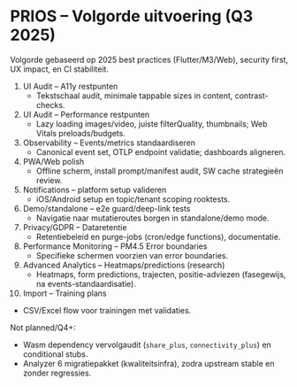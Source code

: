 # PRIOS – Volgorde uitvoering (Q3 2025)

Volgorde gebaseerd op 2025 best practices (Flutter/M3/Web), security first, UX impact, en CI stabiliteit.

1. UI Audit – A11y restpunten
   - Tekstschaal audit, minimale tappable sizes in content, contrast-checks.
2. UI Audit – Performance restpunten
   - Lazy loading images/video, juiste filterQuality, thumbnails; Web Vitals preloads/budgets.
3. Observability – Events/metrics standaardiseren
   - Canonical event set, OTLP endpoint validatie; dashboards aligneren.
4. PWA/Web polish
   - Offline scherm, install prompt/manifest audit, SW cache strategieën review.
5. Notifications – platform setup valideren
   - iOS/Android setup en topic/tenant scoping rooktests.
6. Demo/standalone – e2e guard/deep-link tests
   - Navigatie naar mutatieroutes borgen in standalone/demo mode.
7. Privacy/GDPR – Dataretentie
   - Retentiebeleid en purge-jobs (cron/edge functions), documentatie.
8. Performance Monitoring – PM4.5 Error boundaries
   - Specifieke schermen voorzien van error boundaries.
9. Advanced Analytics – Heatmaps/predictions (research)
   - Heatmaps, form predictions, trajecten, positie-adviezen (fasegewijs, na events-standaardisatie).
10. Import – Training plans
   - CSV/Excel flow voor trainingen met validaties.

Not planned/Q4+:
- Wasm dependency vervolgaudit (`share_plus`, `connectivity_plus`) en conditional stubs.
- Analyzer 6 migratiepakket (kwaliteitsinfra), zodra upstream stable en zonder regressies.


